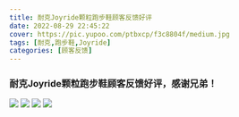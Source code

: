 ```yaml
---
title: 耐克Joyride颗粒跑步鞋顾客反馈好评
date: 2022-08-29 22:45:22
cover: https://pic.yupoo.com/ptbxcp/f3c8804f/medium.jpg
tags: [耐克,跑步鞋,Joyride]
categories: [顾客反馈]
---
```


###  耐克Joyride颗粒跑步鞋顾客反馈好评，感谢兄弟！
![](https://pic.yupoo.com/ptbxcp/5d8f2168/d5554fdd.jpg)
![](https://pic.yupoo.com/ptbxcp/e0f305bd/791c9811.jpg)
![](https://pic.yupoo.com/ptbxcp/04c2c000/24c62ece.jpg)
![](https://pic.yupoo.com/ptbxcp/f3c8804f/4b0ca281.jpg)
